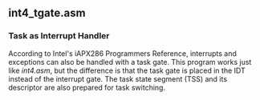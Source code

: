 ## int4_tgate.asm

### Task as Interrupt Handler

According to Intel's iAPX286 Programmers Reference, interrupts and exceptions can also be handled with a task gate. This program works just like *int4.asm*, but the difference is that the task gate is placed in the IDT instead of the interrupt gate. The task state segment (TSS) and its descriptor are also prepared for task switching.
